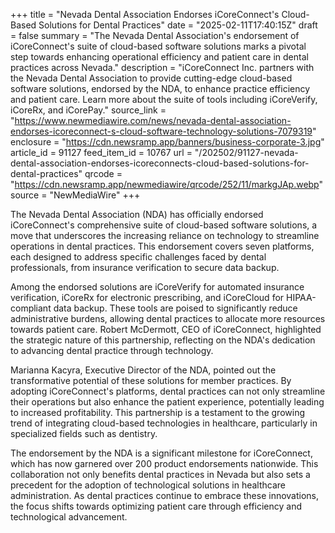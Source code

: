 +++
title = "Nevada Dental Association Endorses iCoreConnect's Cloud-Based Solutions for Dental Practices"
date = "2025-02-11T17:40:15Z"
draft = false
summary = "The Nevada Dental Association's endorsement of iCoreConnect's suite of cloud-based software solutions marks a pivotal step towards enhancing operational efficiency and patient care in dental practices across Nevada."
description = "iCoreConnect Inc. partners with the Nevada Dental Association to provide cutting-edge cloud-based software solutions, endorsed by the NDA, to enhance practice efficiency and patient care. Learn more about the suite of tools including iCoreVerify, iCoreRx, and iCorePay."
source_link = "https://www.newmediawire.com/news/nevada-dental-association-endorses-icoreconnect-s-cloud-software-technology-solutions-7079319"
enclosure = "https://cdn.newsramp.app/banners/business-corporate-3.jpg"
article_id = 91127
feed_item_id = 10767
url = "/202502/91127-nevada-dental-association-endorses-icoreconnects-cloud-based-solutions-for-dental-practices"
qrcode = "https://cdn.newsramp.app/newmediawire/qrcode/252/11/markgJAp.webp"
source = "NewMediaWire"
+++

<p>The Nevada Dental Association (NDA) has officially endorsed iCoreConnect's comprehensive suite of cloud-based software solutions, a move that underscores the increasing reliance on technology to streamline operations in dental practices. This endorsement covers seven platforms, each designed to address specific challenges faced by dental professionals, from insurance verification to secure data backup.</p><p>Among the endorsed solutions are iCoreVerify for automated insurance verification, iCoreRx for electronic prescribing, and iCoreCloud for HIPAA-compliant data backup. These tools are poised to significantly reduce administrative burdens, allowing dental practices to allocate more resources towards patient care. Robert McDermott, CEO of iCoreConnect, highlighted the strategic nature of this partnership, reflecting on the NDA's dedication to advancing dental practice through technology.</p><p>Marianna Kacyra, Executive Director of the NDA, pointed out the transformative potential of these solutions for member practices. By adopting iCoreConnect's platforms, dental practices can not only streamline their operations but also enhance the patient experience, potentially leading to increased profitability. This partnership is a testament to the growing trend of integrating cloud-based technologies in healthcare, particularly in specialized fields such as dentistry.</p><p>The endorsement by the NDA is a significant milestone for iCoreConnect, which has now garnered over 200 product endorsements nationwide. This collaboration not only benefits dental practices in Nevada but also sets a precedent for the adoption of technological solutions in healthcare administration. As dental practices continue to embrace these innovations, the focus shifts towards optimizing patient care through efficiency and technological advancement.</p>